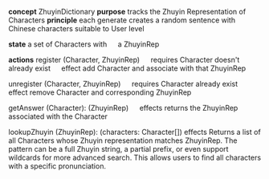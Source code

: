 **concept** ZhuyinDictionary
**purpose** tracks the Zhuyin Representation of Characters
**principle** each generate creates a random sentence with Chinese characters suitable to User level

**state**
a set of Characters with
  a ZhuyinRep

**actions**
register (Character, ZhuyinRep)
  requires Character doesn't already exist
  effect add Character and associate with that ZhuyinRep

unregister (Character, ZhuyinRep)
  requires Character already exist
  effect remove Character and corresponding ZhuyinRep

getAnswer (Character): (ZhuyinRep)
  effects returns the ZhuyinRep associated with the Character

lookupZhuyin (ZhuyinRep): (characters: Character[])
effects Returns a list of all Characters whose Zhuyin representation matches ZhuyinRep. The pattern can be a full Zhuyin string, a partial prefix, or even support wildcards for more advanced search. This allows users to find all characters with a specific pronunciation.